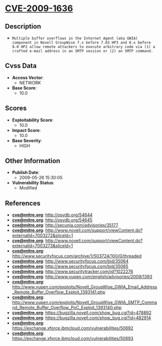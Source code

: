 
# [CVE-2009-1636](http://osvdb.org/54644)

## Description

- `Multiple buffer overflows in the Internet Agent (aka GWIA) component in Novell GroupWise 7.x before 7.03 HP3 and 8.x before 8.0 HP2 allow remote attackers to execute arbitrary code via (1) a crafted e-mail address in an SMTP session or (2) an SMTP command.`

## Cvss Data

- **Access Vector**:
  - NETWORK
- **Base Score**:
  - 10.0

## Scores

- **Exploitability Score**:
  - 10.0
- **Impact Score**:
  - 10.0
- **Base Severity**:
  - HIGH

## Other Information

- **Publish Date**:
  - 2009-05-26 15:30:05
- **Vulnerability Status**:
  - Modified

## References

- **cve@mitre.org**: http://osvdb.org/54644
- **cve@mitre.org**: http://osvdb.org/54645
- **cve@mitre.org**: http://secunia.com/advisories/35177
- **cve@mitre.org**: http://www.novell.com/support/viewContent.do?externalId=7003272&sliceId=1
- **cve@mitre.org**: http://www.novell.com/support/viewContent.do?externalId=7003273&sliceId=1
- **cve@mitre.org**: http://www.securityfocus.com/archive/1/503724/100/0/threaded
- **cve@mitre.org**: http://www.securityfocus.com/bid/35064
- **cve@mitre.org**: http://www.securityfocus.com/bid/35065
- **cve@mitre.org**: http://www.securitytracker.com/id?1022276
- **cve@mitre.org**: http://www.vupen.com/english/advisories/2009/1393
- **cve@mitre.org**: http://www.vupen.com/exploits/Novell_GroupWise_GWIA_Email_Address_Remote_Buffer_Overflow_Exploit_1393141.php
- **cve@mitre.org**: http://www.vupen.com/exploits/Novell_GroupWise_GWIA_SMTP_Command_Remote_Buffer_Overflow_PoC_Exploit_1393140.php
- **cve@mitre.org**: https://bugzilla.novell.com/show_bug.cgi?id=478892
- **cve@mitre.org**: https://bugzilla.novell.com/show_bug.cgi?id=482914
- **cve@mitre.org**: https://exchange.xforce.ibmcloud.com/vulnerabilities/50692
- **cve@mitre.org**: https://exchange.xforce.ibmcloud.com/vulnerabilities/50693

